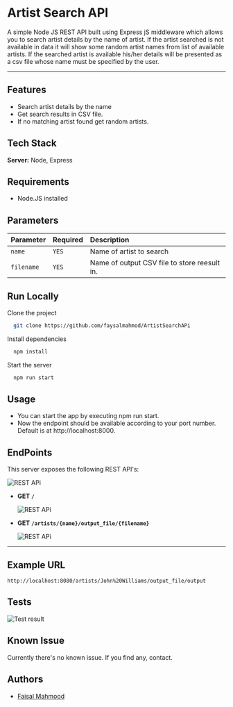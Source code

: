 
# Artist Search API


A simple Node JS REST API built using Express jS middleware which allows you to search artist details by the name of artist.
If the artist searched is not available in data it will show some random artist names from list of available artists. If the searched artist is available his/her details will be presented as a csv file whose name must be specified by the user.
  
---

## Features

- Search artist details by the name
- Get search results in CSV file.
- If no matching artist found get random artists.


## Tech Stack

**Server:** Node, Express


## Requirements
- Node.JS installed 

## Parameters


| Parameter | Required   | Description                |
| :-------- | :------- | :------------------------- |
| `name` | `YES` | Name of artist to search |
| `filename` | `YES` | Name of output CSV file to store reesult in.|



## Run Locally

Clone the project

```bash
  git clone https://github.com/faysalmahmod/ArtistSearchAPi
```

Install dependencies

```bash
  npm install
```

Start the server

```bash
  npm run start
```


## Usage

- You can start the app by executing npm run start.
- Now the endpoint should be available according to your port number. Default is at http://localhost:8000.


## EndPoints
This server exposes the following REST API's:



![REST APi](https://iili.io/mNS3a2.md.png)



- **GET `/ `**

  ![REST APi](https://iili.io/mNUgqJ.md.png)

- **GET  `/artists/{name}/output_file/{filename}`**

  ![REST APi](https://iili.io/mNUr0v.png)

---

## Example URL

```http://localhost:8080/artists/John%20Williams/output_file/output```

## Tests
![Test result](https://iili.io/mNbH21.png)




## Known Issue
Currently there's no known issue. If you find any, contact.
## Authors

- [Faisal Mahmood](https://github.com/faysalmahmod)
